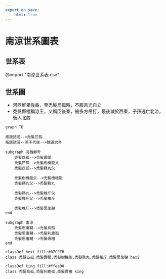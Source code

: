 ```yaml
---
export_on_save:
    html: true
---
```


# 南涼世系圖表

## 世系表

@import "南涼世系表.csv"

## 世系圖

- 河西鮮卑後裔，至禿髮烏孤時，不服呂光自立
- 禿髮傉檀稱涼王，又稱臣後秦，被多方吊打，最後滅於西秦，子孫逃亡北涼，後入北魏

```mermaid
graph TB

拓跋詰汾-->禿髮匹孤
拓跋詰汾--若干代後-->魏道武帝

subgraph 河西鮮卑
    禿髮匹孤-->禿髮壽闐
    禿髮匹孤-->禿髮樹機能父
    禿髮匹孤-->禿髮務丸父

    禿髮樹機能父-->禿髮樹機能
    禿髮務丸父-->禿髮務丸

    禿髮務丸-->禿髮椎斤父
    禿髮椎斤父-->禿髮椎斤

    禿髮椎斤-->禿髮思復鞬
end

subgraph 南涼
    禿髮思復鞬-->禿髮烏孤
    禿髮思復鞬-->禿髮利鹿孤
    禿髮思復鞬-->禿髮傉檀
end

classDef hexi fill:#87CEEB
class 禿髮匹孤,禿髮壽闐,禿髮樹機能,禿髮務丸,禿髮椎斤,禿髮思復鞬 hexi

classDef king fill:#ffee00
class 禿髮烏孤,禿髮利鹿孤,禿髮傉檀 king
```